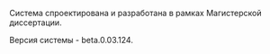 <p class="lead">
	Система спроектирована и разработана в рамках Магистерской диссертации.
</p>
<p>
	Версия системы - beta.0.03.124.
</p>
